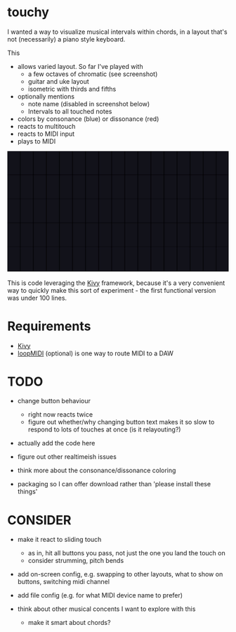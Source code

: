 # touchy

I wanted a way to visualize musical intervals within chords, in a layout that's not (necessarily) a piano style keyboard.

This
- allows varied layout. So far I've played with 
  - a few octaves of chromatic (see screenshot)
  - guitar and uke layout
  - isometric with thirds and fifths
- optionally mentions
  - note name (disabled in screenshot below)
  - Intervals to all touched notes
- colors by consonance (blue) or dissonance (red)
- reacts to multitouch
- reacts to MIDI input
- plays to MIDI

![Animated screenshot of playing a major triad](/screenshot.gif?raw=true)

This is code leveraging the [Kivy](https://kivy.org/) framework, because it's a very convenient way to quickly make this sort of experiment - the first functional version was under 100 lines.


# Requirements
- [Kivy](https://kivy.org/doc/stable/gettingstarted/installation.html)
- [loopMIDI](https://www.tobias-erichsen.de/software/loopmidi.html) (optional) is one way to route MIDI to a DAW


# TODO
- change button behaviour
   - right now reacts twice
   - figure out whether/why changing button text makes it so slow to respond to lots of touches at once (is it relayouting?)
- actually add the code here

- figure out other realtimeish issues
- think more about the consonance/dissonance coloring

- packaging so I can offer download rather than 'please install these things'
 

# CONSIDER
- make it react to sliding touch
   - as in, hit all buttons you pass, not just the one you land the touch on
   - consider strumming, pitch bends

- add on-screen config, e.g. swapping to other layouts, what to show on buttons, switching midi channel

- add file config (e.g. for what MIDI device name to prefer)

- think about other musical concents I want to explore with this
   - make it smart about chords?

